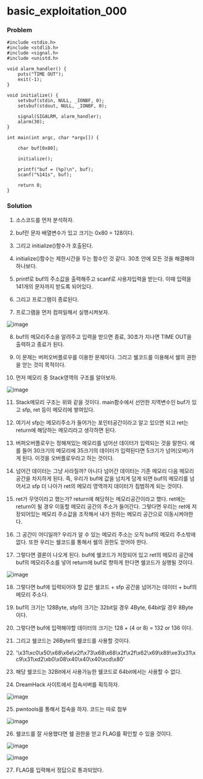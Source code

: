 # basic_exploitation_000

### Problem
    #include <stdio.h>
    #include <stdlib.h>
    #include <signal.h>
    #include <unistd.h>
    
    void alarm_handler() {
        puts("TIME OUT");
        exit(-1);
    }
    
    void initialize() {
        setvbuf(stdin, NULL, _IONBF, 0);
        setvbuf(stdout, NULL, _IONBF, 0);
    
        signal(SIGALRM, alarm_handler);
        alarm(30);
    }
    
    int main(int argc, char *argv[]) {
    
        char buf[0x80];
    
        initialize();
        
        printf("buf = (%p)\n", buf);
        scanf("%141s", buf);
    
        return 0;
    }

### Solution
1. 소스코드를 먼저 분석하자.

2. buf란 문자 배열변수가 있고 크기는 0x80 = 128이다.

3. 그리고 initialize()함수가 호출된다.

4. initialize()함수는 제한시간을 두는 함수인 것 같다. 30초 안에 모든 것을 해결해야하나보다.

5. printf로 buf의 주소값을 출력해주고 scanf로 사용자입력을 받는다. 이때 입력을 141개의 문자까지 받도록 되어있다.

6. 그리고 프로그램이 종료된다.

7. 프로그램을 먼저 컴파일해서 실행시켜보자.

![image](https://user-images.githubusercontent.com/53170968/111673821-b5015980-885e-11eb-9f98-c6569a693cfd.png)

8. buf의 메모리주소을 알려주고 입력을 받으면 종료, 30초가 지나면 TIME OUT을 출력하고 종료가 된다.

9. 이 문제는 버퍼오버플로우를 이용한 문제이다. 그리고 쉘코드를 이용해서 쉘의 권한을 얻는 것이 목적이다.

10. 먼저 메모리 중 Stack영역의 구조를 알아보자.

![image](https://user-images.githubusercontent.com/53170968/111673462-5805a380-885e-11eb-9141-1cb9142bdfb5.png)

11. Stack메모리 구조는 위와 같을 것이다. main함수에서 선언한 지역변수인 buf가 있고 sfp, ret 등이 메모리에 쌓여있다.

12. 여기서 sfp는 메모리주소가 들어가는 포인터공간이라고 알고 있으면 되고 ret는 return에 해당하는 메모리라고 생각하면 된다.

13. 버퍼오버플로우는 정해져있는 메모리를 넘어선 데이터가 입력되는 것을 말한다. 예를 들어 30크기의 메모리에 35크기의 데이터가 입력된다면 5크기가 넘어(오버)가게 된다. 이것을 오버플로우라고 하는 것이다.

14. 넘어간 데이터는 그냥 사라질까? 아니다 넘어간 데이터는 기존 메모리 다음 메모리공간을 차지하게 된다. 즉, 우리가 buf에 값을 넘치게 담게 되면 buf의 메모리를 넘어서고 sfp 더 나아가 ret의 메모리 영역까지 데이터가 침범하게 되는 것이다.

15. ret가 무엇이라고 했는가? return에 해당하는 메모리공간이라고 했다. ret에는 return이 될 경우 이동할 메모리 공간의 주소가 들어간다. 그렇다면 우리는 ret에 저장되어있는 메모리 주소값을 조작해서 내가 원하는 메모리 공간으로 이동시켜야한다.

16. 그 공간이 어디일까? 우리가 알 수 있는 메모리 주소는 오직 buf의 메모리 주소밖에 없다. 또한 우리는 쉘코드를 통해서 쉘의 권한도 얻어야 한다.

17. 그렇다면 결론이 나오게 된다. buf에 쉘코드가 저장되어 있고 ret의 메모리 공간에 buf의 메모리주소를 넣어 return에 buf로 향하게 한다면 쉘코드가 실행될 것이다.

![image](https://user-images.githubusercontent.com/53170968/111675158-2ab9f500-8860-11eb-8fd2-923522411277.png)


18. 그렇다면 buf에 입력되어야 할 값은 쉘코드 + sfp 공간을 넘어가는 데이터 + buf의 메모리 주소다.

19. buf의 크기는 128Byte, sfp의 크기는 32bit일 경우 4Byte, 64bit일 경우 8Byte이다.

20. 그렇다면 buf에 입력해야할 데이터의 크기는 128 + (4 or 8) = 132 or 136 이다.

21. 그리고 쉘코드는 26Byte의 쉘코드를 사용할 것이다.

22. '\x31\xc0\x50\x68\x6e\x2f\x73\x68\x68\x2f\x2f\x62\x69\x89\xe3\x31\xc9\x31\xd2\xb0\x08\x40\x40\x40\xcd\x80'

23. 해당 쉘코드는 32Bit에서 사용가능한 쉘코드로 64bit에서는 사용할 수 없다.

24. DreamHack 사이트에서 접속서버를 획득하자.

![image](https://user-images.githubusercontent.com/53170968/111675743-cb101980-8860-11eb-9f54-d97c11f0eb84.png)

25. pwntools를 통해서 접속을 하자. 코드는 따로 첨부

![image](https://user-images.githubusercontent.com/53170968/111675899-f98df480-8860-11eb-9220-ed20a04e48d3.png)

26. 쉘코드를 잘 사용했다면 쉘 권한을 얻고 FLAG를 확인할 수 있을 것이다.

![image](https://user-images.githubusercontent.com/53170968/111676040-19251d00-8861-11eb-994e-f29d38b4f35c.png)

![image](https://user-images.githubusercontent.com/53170968/111676052-1c200d80-8861-11eb-9ff9-e75bb227e7e1.png)

27. FLAG를 입력해서 정답으로 통과되었다.